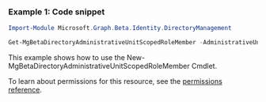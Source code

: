 ### Example 1: Code snippet

```powershell
Import-Module Microsoft.Graph.Beta.Identity.DirectoryManagement

Get-MgBetaDirectoryAdministrativeUnitScopedRoleMember -AdministrativeUnitId $administrativeUnitId
```
This example shows how to use the New-MgBetaDirectoryAdministrativeUnitScopedRoleMember Cmdlet.

To learn about permissions for this resource, see the [permissions reference](/graph/permissions-reference).

